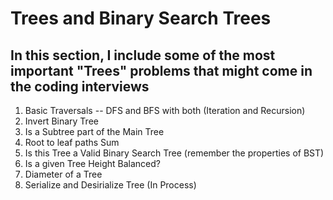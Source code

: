 # Trees and Binary Search Trees 


## In this section, I include some of the most important "Trees" problems that might come in the coding interviews 

1. Basic Traversals -- DFS and BFS with both (Iteration and Recursion) 
2. Invert Binary Tree 
3. Is a Subtree part of the Main Tree 
4. Root to leaf paths Sum 
5. Is this Tree a Valid Binary Search Tree (remember the properties of BST) 
6. Is a given Tree Height Balanced? 
7. Diameter of a Tree 
8. Serialize and Desirialize Tree (In Process) 


